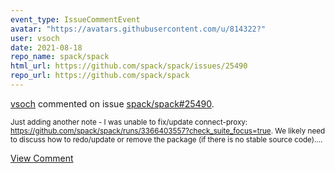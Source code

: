 ```yaml
---
event_type: IssueCommentEvent
avatar: "https://avatars.githubusercontent.com/u/814322?"
user: vsoch
date: 2021-08-18
repo_name: spack/spack
html_url: https://github.com/spack/spack/issues/25490
repo_url: https://github.com/spack/spack
---
```


<a href='https://github.com/vsoch' target='_blank'>vsoch</a> commented on issue <a href='https://github.com/spack/spack/issues/25490' target='_blank'>spack/spack#25490</a>.

<small>Just adding another note - I was unable to fix/update connect-proxy: https://github.com/spack/spack/runs/3366403557?check_suite_focus=true. We likely need to discuss how to redo/update or remove the package (if there is no stable source code)....</small>

<a href='https://github.com/spack/spack/issues/25490' target='_blank'>View Comment</a>